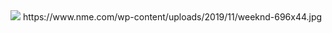 <img src= 'https://www.nme.com/wp-content/uploads/2019/11/weeknd-696x442.jpg'>
https://www.nme.com/wp-content/uploads/2019/11/weeknd-696x44.jpg
